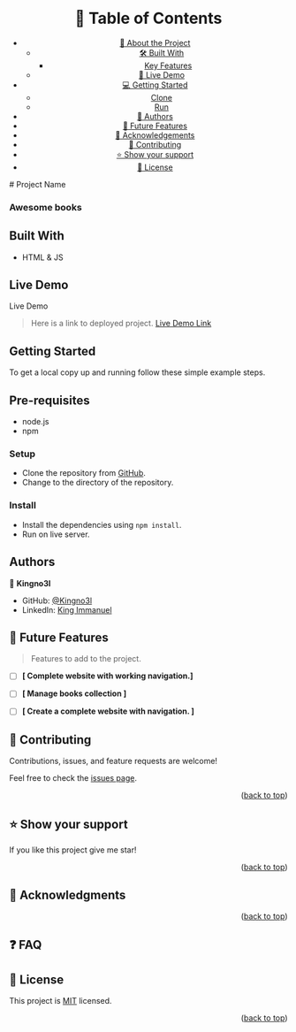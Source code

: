 <a name="readme-top"></a>

<div align="center">

 <!-- <img src="murple_logo.png" alt="logo" width="140"  height="auto" /> -->
  <br/>

  <!-- TABLE OF CONTENTS -->

# 📗 Table of Contents

- [📖 About the Project](#about-project)
  - [🛠 Built With](#built-with)
    - [Key Features](#key-features)
  - [🚀 Live Demo](#live-demo)
- [💻 Getting Started](#getting-started)
  - [Clone](#clone)
  - [Run](#run)
- [👥 Authors](#authors)
- [🔭 Future Features](#future-features)
- [🙏 Acknowledgements](#acknowledgements)
- [🤝 Contributing](#contributing)
- [⭐️ Show your support](#support)
- [📝 License](#license)


</div>
# Project Name

  <h3><b>Awesome books</b></h3>

## Built With

- HTML & JS

## Live Demo
Live Demo <a name="live-demo"></a>

> Here is a link to deployed project.
[Live Demo Link](https://kingno3l.github.io/Awesome-Books-Microverse-Module2-Week1/)

## Getting Started

To get a local copy up and running follow these simple example steps.

## Pre-requisites

- node.js
- npm

### Setup

- Clone the repository from [GitHub](https://github.com/Kingno3l/Awesome-Books-Microverse-Module2-Week1).
- Change to the directory of the repository.

### Install

- Install the dependencies using `npm install`.
- Run on live server.

## Authors

👤 **Kingno3l**

- GitHub: [@Kingno3l](https://github.com/kingno3l)
- LinkedIn: [King Immanuel](https://linkedin.com/in/kingno3l)


<!-- FUTURE FEATURES -->

## 🔭 Future Features <a name="future-features"></a>

> Features to add to the project.

- [ ] **[ Complete website with working navigation.]**
- [ ] **[ Manage books collection ]**
- [ ] **[ Create a complete website with navigation. ]**


## 🤝 Contributing

Contributions, issues, and feature requests are welcome!

Feel free to check the [issues page](https://github.com/Kingno3l/Awesome-Books-Microverse-Module2-Week1/issues).

<p align="right">(<a href="#readme-top">back to top</a>)</p>

## ⭐️ Show your support <a name="support"></a>

If you like this project give me star!

<p align="right">(<a href="#readme-top">back to top</a>)</p>

## 🙏 Acknowledgments <a name="acknowledgements"></a>



<p align="right">(<a href="#readme-top">back to top</a>)</p>

## ❓ FAQ <a name="faq"></a>

## 📝 License <a name="license"></a>

This project is [MIT](./MIT.md) licensed.

<p align="right">(<a href="#readme-top">back to top</a>)</p>
